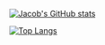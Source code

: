 <!--
- 🔭 I’m currently working on ...
- 🌱 I’m currently learning ...
- 👯 I’m looking to collaborate on ...
- 🤔 I’m looking for help with ...
- 💬 Ask me about ...
- 📫 How to reach me: ...
- 😄 Pronouns: ...
- ⚡ Fun fact: ...
-->

[![Jacob's GitHub stats](https://github-readme-stats.vercel.app/api?username=Jaceww&show_icons=true&theme=tokyonight&count_private=true&hide=stars,prs,issues,contribs)](https://github.com/Jaceww/)

[![Top Langs](https://github-readme-stats.vercel.app/api/top-langs/?username=Jaceww&theme=tokyonight)](https://github.com/Jaceww/)


